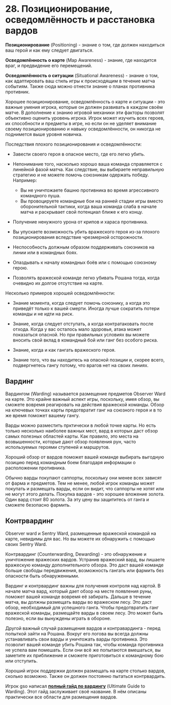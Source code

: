 # 28. Позиционирование, осведомлённость и расстановка вардов

**Позиционирование** (Positioning) - знание о том, где должен находиться ваш герой и как ему следует двигаться.

**Осведомлённость о карте** (Map Awareness) - знание, где находится враг, и предвидение его перемещений.

**Осведомлённость о ситуации** (Situational Awareness) - знание о том, как адаптировать ваш стиль игры к происходящим в течение матча событиям. Также сюда можно отнести знание о планах противника противник.

Хорошее позиционирование, осведомлённость о карте и ситуации - это важные умения игрока, которые он должен развивать в каждом своём матче. В дополнение к знанию игровой механики эти факторы позволят объективно оценить уровень игрока. Игрок может изучить всех героев, их способности и предметы в игре, но если он не уделяет внимание своему позиционированию и навыку осведомлённости, он никогда не поднимется выше уровня новичка.

Последствия плохого позиционирования и осведомлённости:

* Завести своего героя в опасное место, где его легко убить.

* Непонимание того, насколько хорошо ваша команда справляется с линейной фазой матча. Как следствие, вы выбираете неправильную стратегию и не можете помочь союзникам одержать победу. Например:
    * Вы не уничтожаете башню противника во время агрессивного командного пуша.
    * Вы провоцируете командные бои на ранней стадии игры вместо оборонительной тактики, когда ваша команда слаба в начале матча и раскрывает свой потенциал ближе к его концу.

* Получение ненужного урона от крипов и хараса противника.

* Вы упускаете возможность убить вражеского героя из-за плохого позиционирования вследствие чрезмерной осторожности.

* Неспособность должным образом поддерживать союзников на линии или в командных боях.

* Опаздывать к началу командных боёв или с помощью союзному герою.

* Позволять вражеской команде легко убивать Рошана тогда, когда очевидно их долгое отсутствие на карте.

Несколько примеров хорошей осведомлённости:

* Знание момента, когда следует помочь союзнику, а когда это приведёт только к вашей смерти. Иногда лучше сократить потери  команды и не идти на риск.

* Знание, когда следует отступать, а когда контратаковать после отхода. Когда у вас осталось мало здоровья, атака может показаться опасной. Но при правильных условиях вы можете вносить свой вклад в командный бой или ганг без особого риска.

* Знание, когда и как гангать вражеского героя.

* Знание того, что вы находитесь на опасной позиции и, скорее всего, подвергнетесь гангу потому, что врагов нет на своих линиях.

## Вардинг

Вардингом (Warding) называется размещение предметов Observer Ward на карте. Это крайне важный аспект игры, поскольку, имея обзор, вы сможете вовремя реагировать на действия вражеской команды. Обзор на ключевых точках карты предотвратит ганг на союзного героя и в то же время поможет вашему гангу.

Варды можно разместить прктически в любой точке карты. Но есть только несколько наиболее важных мест, вард в которых даст обзор самых полезных областей карты. Как правило, это места на возвышенности, которые дают обзор появления рун, часто используемых героями ступеней и маршрутов.

Хороший обзор от вардов поможет вашей команде выбирать выгодную позицию перед командным боем благодаря информации о расположении противника.

Обычно варды покупают саппорты, поскольку они менее всех зависят от фарма и предметов. Тем не менее, любой игрок команды может покупать и размещать варды, если он видит, что саппорты не хотят или не могут этого делать. Покупка вардов - это хорошее вложение золота. Один вард стоит 80 золота. За эту цену вы защититесь от ганга и сможете безопасно фармить.

## Контрвардинг

Observer ward и Sentry Ward, размещенные вражеской командой на карте, невидимы для вас. Но вы можете их обнаружить с помощью своих Sentry Ward.

Контрвардинг (Counterwarding, Dewarding) - это обнаружение и уничтожение вражеских вардов. Устранив вражеский вард, вы лишаете вражескую команду дополнительного обзора. Это даст вашей команде больше свободы передвижения, возможность гангать или фармить без опасности быть обнаруженными.

Вардинг и контрвардинг важны для получения контроля над картой. В начале матча вард, который дает обзор на месте появления руны, поможет вашей команде вовремя её забирать. Дальше в течение матча, вы должны размещать варды во вражеском лесу. Это даст обзор, необходимый для успешного ганга. Чтобы предотвратить ганг вражеской команды, размещайте варды в своем лесу. Это может быть полезно, если вы вынуждены играть в обороне.

Другой важный случай размещения вардов и контравардинга - перед попыткой зайти на Рошана. Вокруг его логова вы всегда должны устанавливать свои варды и уничтожать варды противника. Это позволит вашей команде убить Рошана так, чтобы команда противника не успела вам помешать. Если они всё же попытаются вмешаться, вы заметите их приближение и сможете приготовиться к командному бою или отступить.

Хороший игрок поддержки должен размещать на карте столько вардов, сколько возможно. Также он должен постоянно пытаться контрвардить.

Игрок gso написал [**полный гайд по вардингу**](http://www.team-dignitas.net/articles/blogs/dota/1092/dota-2-ultimate-guide-to-warding) (Ultimate Guide to Warding). Этот гайд заслуживает своё название. В нём описаны практически все области для размещения вардов.
